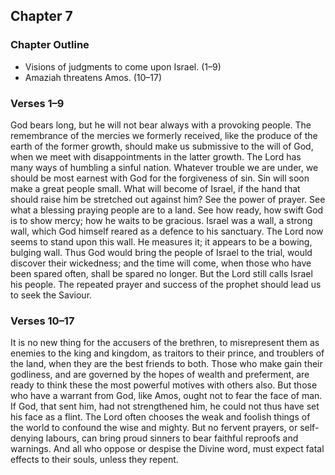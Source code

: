 ## Chapter 7

### Chapter Outline

- Visions of judgments to come upon Israel. (1–9)
- Amaziah threatens Amos. (10–17)

### Verses 1–9

God bears long, but he will not bear always with a provoking people. The remembrance of the mercies we formerly received, like the produce of the earth of the former growth, should make us submissive to the will of God, when we meet with disappointments in the latter growth. The Lord has many ways of humbling a sinful nation. Whatever trouble we are under, we should be most earnest with God for the forgiveness of sin. Sin will soon make a great people small. What will become of Israel, if the hand that should raise him be stretched out against him? See the power of prayer. See what a blessing praying people are to a land. See how ready, how swift God is to show mercy; how he waits to be gracious. Israel was a wall, a strong wall, which God himself reared as a defence to his sanctuary. The Lord now seems to stand upon this wall. He measures it; it appears to be a bowing, bulging wall. Thus God would bring the people of Israel to the trial, would discover their wickedness; and the time will come, when those who have been spared often, shall be spared no longer. But the Lord still calls Israel his people. The repeated prayer and success of the prophet should lead us to seek the Saviour.

### Verses 10–17

It is no new thing for the accusers of the brethren, to misrepresent them as enemies to the king and kingdom, as traitors to their prince, and troublers of the land, when they are the best friends to both. Those who make gain their godliness, and are governed by the hopes of wealth and preferment, are ready to think these the most powerful motives with others also. But those who have a warrant from God, like Amos, ought not to fear the face of man. If God, that sent him, had not strengthened him, he could not thus have set his face as a flint. The Lord often chooses the weak and foolish things of the world to confound the wise and mighty. But no fervent prayers, or self-denying labours, can bring proud sinners to bear faithful reproofs and warnings. And all who oppose or despise the Divine word, must expect fatal effects to their souls, unless they repent.

